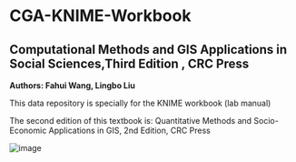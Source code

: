 # CGA-KNIME-Workbook
## Computational Methods and GIS Applications in Social Sciences,Third Edition , CRC Press ## 
**Authors: Fahui Wang, Lingbo Liu**

This data repository is specially for the KNIME workbook (lab manual)

The second edition of this textbook is:
Quantitative Methods and Socio-Economic Applications in GIS, 2nd Edition, CRC Press

![image](https://user-images.githubusercontent.com/39640889/225999447-c4caa8e8-21af-4bc5-b8da-94da201ad931.png)
